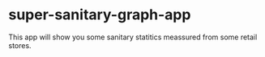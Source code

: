 # super-sanitary-graph-app
This app will show you some sanitary statitics meassured from some retail stores. 
